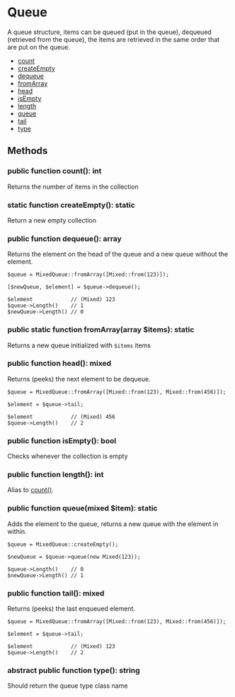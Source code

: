 # Queue

A queue structure, items can be queued (put in the queue), dequeued (retrieved from the queue), the items are retrieved in the same order that are put on the queue.

* [count](#public-function-count-int)
* [createEmpty](#static-function-createempty-static)  
* [dequeue](#public-function-dequeue-array)
* [fromArray](#public-static-function-fromarrayarray-items-static)  
* [head](#public-function-head-mixed)
* [isEmpty](#public-function-isempty-bool)  
* [length](#public-function-length-int)
* [queue](#public-function-queuemixed-item-static)
* [tail](#public-function-tail-mixed)
* [type](#abstract-public-function-type-string)

## Methods

### public function count(): int

Returns the number of items in the collection

### static function createEmpty(): static

Return a new empty collection

### public function dequeue(): array

Returns the element on the head of the queue and a new queue without the element.

```
$queue = MixedQueue::fromArray([Mixed::from(123)]);

[$newQueue, $element] = $queue->dequeue();

$element            // (Mixed) 123
$queue->Length()    // 1
$newQueue->Length() // 0
```

### public static function fromArray(array $items): static

Returns a new queue initialized with ```$items``` items

### public function head(): mixed

Returns (peeks) the next element to be dequeue.

```
$queue = MixedQueue::fromArray([Mixed::from(123), Mixed::from(456)]);

$element = $queue->tail;

$element            // (Mixed) 456
$queue->Length()    // 2
```

### public function isEmpty(): bool

Checks whenever the collection is empty


### public function length(): int

Alias to [count()](#public-function-count-int).

### public function queue(mixed $item): static

Adds the element to the queue, returns a new queue with the element in within.

```
$queue = MixedQueue::createEmpty();

$newQueue = $queue->queue(new Mixed(123));

$queue->Length()    // 0
$newQueue->Length() // 1
```

### public function tail(): mixed

Returns (peeks) the last enqueued element.

```
$queue = MixedQueue::fromArray([Mixed::from(123), Mixed::from(456)]);

$element = $queue->tail;

$element            // (Mixed) 123
$queue->Length()    // 2
```

### abstract public function type(): string

Should return the queue type class name